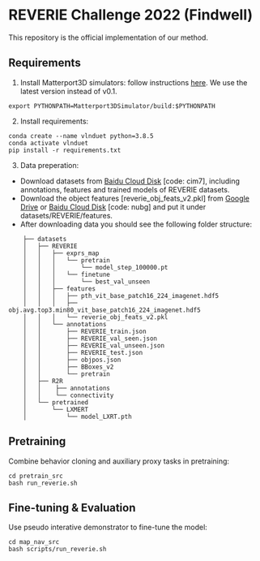 # REVERIE Challenge 2022 (Findwell)

This repository is the official implementation of our method.

## Requirements

1. Install Matterport3D simulators: follow instructions [here](https://github.com/peteanderson80/Matterport3DSimulator). We use the latest version instead of v0.1.
```
export PYTHONPATH=Matterport3DSimulator/build:$PYTHONPATH
```

2. Install requirements:
```setup
conda create --name vlnduet python=3.8.5
conda activate vlnduet
pip install -r requirements.txt
```

3. Data preperation:

- Download datasets from [Baidu Cloud Disk](https://pan.baidu.com/s/1dgQq0X4iQNAvHrXPiInGEg) [code: cim7], including annotations, features and trained models of REVERIE datasets. 
- Download the object features [reverie_obj_feats_v2.pkl] from [Google Drive](https://drive.google.com/file/d/1zwV3QDPUVt7YmBNqTaCdS6v01U4b6p7M/view?usp=sharing) or [Baidu Cloud Disk](https://pan.baidu.com/s/1hxNypQZLz21RQpMD6yQNag?pwd=nubg) [code: nubg] and put it under datasets/REVERIE/features.
- After downloading data you should see the following folder structure:
```
    ├── datasets
    │   ├── REVERIE
    │   │   ├── exprs_map
    │   │   │   └── pretrain
    │   │   │       └── model_step_100000.pt
    │   │   │   └── finetune
    │   │   │       └── best_val_unseen
    │   │   ├── features
    │   │   │   ├── pth_vit_base_patch16_224_imagenet.hdf5
    │   │   │   ├── obj.avg.top3.min80_vit_base_patch16_224_imagenet.hdf5
    │   │   │   └── reverie_obj_feats_v2.pkl
    │   │   └── annotations
    │   │       ├── REVERIE_train.json
    │   │       ├── REVERIE_val_seen.json
    │   │       ├── REVERIE_val_unseen.json
    │   │       ├── REVERIE_test.json
    │   │       ├── objpos.json
    │   │       ├── BBoxes_v2
    │   │       └── pretrain
    │   ├── R2R
    │   │    ├── annotations
    │   │    └── connectivity
    │   └── pretrained
    │       └── LXMERT
    │           └── model_LXRT.pth
```


## Pretraining

Combine behavior cloning and auxiliary proxy tasks in pretraining:
```pretrain
cd pretrain_src
bash run_reverie.sh
```

## Fine-tuning & Evaluation

Use pseudo interative demonstrator to fine-tune the model:
```finetune
cd map_nav_src
bash scripts/run_reverie.sh
```
